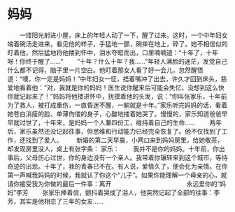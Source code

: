 # 妈妈
　　一缕阳光射进小屋，床上的年轻人动了一下，醒了过来。这时，一个中年妇女端着碗汤走进来，看见他的样子，手猛地一颤，碗摔在地上，碎了。她不相信似的盯着他，然后猛地将他搂到怀中，泪水夺眶而出，口里喃喃道：“十年了，十年呀！你终于醒了……” 
　　“十年？什么十年？我……”年轻人满脸的迷茫，发觉自己什么都不记得，脑子里一片空白。他盯着那女人看了好一会儿，忽然醒悟道：“噢，你一定是妈妈！”中年妇女一怔，捂着嘴冲了出去，许久才回到床头，慈爱地看着他：“对，我就是你的妈妈！医生说你醒来后可能会失忆，没想到这么快你就记起来了！”妈妈将他搂进怀中，抚摸着他的头发，说：“你叫张家乐，十年前为了救人，被打成重伤，一直昏迷不醒，一躺就是十年。”家乐听完妈妈的话，看着她苍白消瘦的脸、单薄佝偻的身子，心酸地搂着她哭了。慢慢的，家乐知道爸爸早早就过世了，十年来，是妈妈一个人兼四份工，维持着自己的生命…… 
　　两年后，家乐虽然还没记起往事，但思维和行动能力已经完全恢复了。他不仅找到了工作，还找到了爱人。 
　　新婚的第二天早晨，小两口来到妈妈房里，给她敬茶，却发现房里没人，桌上有张字条： 
家乐： 
　　我并不是你的妈妈。十年前，你出事后，父母伤心过世，你的身边没有一个亲人。我带着你辗转来到这个城市，等待奇迹的出现。十年了，我的青春已不在。有人说，爱情久了，便会化为亲情。在你第一声喊我妈妈的时候，我就认了你这个“儿子”。如果你能理解一个母亲的心，就请你接受我为你做的最后一件事：离开 
　　　　　　　　　　　　永远爱你的“妈妈”李芳 
　　张家乐捧着信，颤抖着哭成了泪人，他突然记起了全部的往事：李芳，其实是他相恋了三年的女友……
 